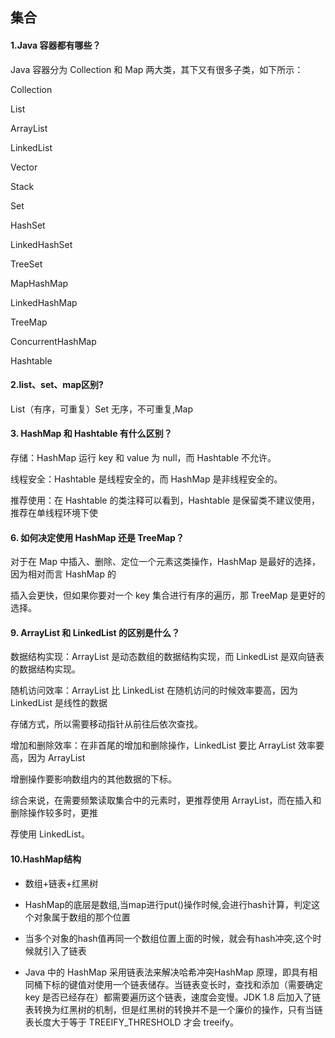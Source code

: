 ## 集合

#### 1.Java 容器都有哪些？

Java 容器分为 Collection 和 Map 两大类，其下又有很多子类，如下所示：

Collection

List

ArrayList

LinkedList

Vector

Stack

Set

HashSet

LinkedHashSet

TreeSet

MapHashMap

LinkedHashMap

TreeMap

ConcurrentHashMap

Hashtable

#### 2.list、set、map区别?

List（有序，可重复）Set 无序，不可重复,Map

#### 3. HashMap 和 Hashtable 有什么区别？

存储：HashMap 运行 key 和 value 为 null，而 Hashtable 不允许。

线程安全：Hashtable 是线程安全的，而 HashMap 是非线程安全的。

推荐使用：在 Hashtable 的类注释可以看到，Hashtable 是保留类不建议使用，推荐在单线程环境下使

#### 6. 如何决定使用 HashMap 还是 TreeMap？

对于在 Map 中插入、删除、定位一个元素这类操作，HashMap 是最好的选择，因为相对而言 HashMap 的

插入会更快，但如果你要对一个 key 集合进行有序的遍历，那 TreeMap 是更好的选择。

#### 9. ArrayList 和 LinkedList 的区别是什么？

数据结构实现：ArrayList 是动态数组的数据结构实现，而 LinkedList 是双向链表的数据结构实现。

随机访问效率：ArrayList 比 LinkedList 在随机访问的时候效率要高，因为 LinkedList 是线性的数据

存储方式，所以需要移动指针从前往后依次查找。

增加和删除效率：在非首尾的增加和删除操作，LinkedList 要比 ArrayList 效率要高，因为 ArrayList

增删操作要影响数组内的其他数据的下标。

综合来说，在需要频繁读取集合中的元素时，更推荐使用 ArrayList，而在插入和删除操作较多时，更推

荐使用 LinkedList。

#### 10.HashMap结构

- 数组+链表+红黑树
- HashMap的底层是数组,当map进行put()操作时候,会进行hash计算，判定这个对象属于数组的那个位置

- 当多个对象的hash值再同一个数组位置上面的时候，就会有hash冲突,这个时候就引入了链表

- Java 中的 HashMap 采用链表法来解决哈希冲突HashMap 原理，即具有相同桶下标的键值对使用一个链表储存。当链表变长时，查找和添加（需要确定 key 是否已经存在）都需要遍历这个链表，速度会变慢。JDK 1.8 后加入了链表转换为红黑树的机制，但是红黑树的转换并不是一个廉价的操作，只有当链表长度大于等于 TREEIFY_THRESHOLD 才会 treeify。